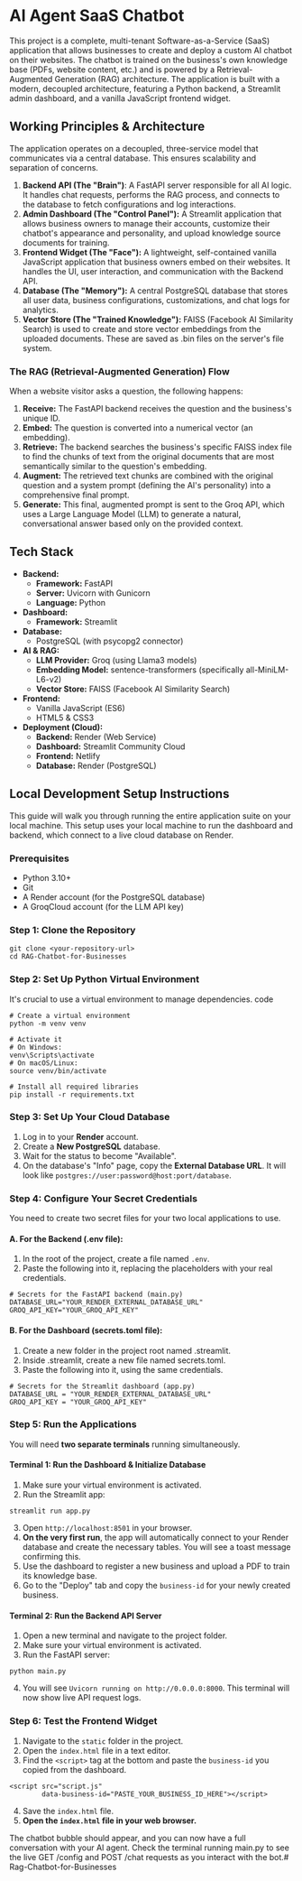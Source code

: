 # AI Agent SaaS Chatbot
This project is a complete, multi-tenant Software-as-a-Service (SaaS) application that allows businesses to create and deploy a custom AI chatbot on their websites. The chatbot is trained on the business's own knowledge base (PDFs, website content, etc.) and is powered by a Retrieval-Augmented Generation (RAG) architecture.
The application is built with a modern, decoupled architecture, featuring a Python backend, a Streamlit admin dashboard, and a vanilla JavaScript frontend widget.
## Working Principles & Architecture
The application operates on a decoupled, three-service model that communicates via a central database. This ensures scalability and separation of concerns.
1. **Backend API (The "Brain")**: A FastAPI server responsible for all AI logic. It handles chat requests, performs the RAG process, and connects to the database to fetch configurations and log interactions.
2. **Admin Dashboard (The "Control Panel"):** A Streamlit application that allows business owners to manage their accounts, customize their chatbot's appearance and personality, and upload knowledge source documents for training.
3. **Frontend Widget (The "Face"):** A lightweight, self-contained vanilla JavaScript application that business owners embed on their websites. It handles the UI, user interaction, and communication with the Backend API.
4. **Database (The "Memory"):** A central PostgreSQL database that stores all user data, business configurations, customizations, and chat logs for analytics.
5. **Vector Store (The "Trained Knowledge"):** FAISS (Facebook AI Similarity Search) is used to create and store vector embeddings from the uploaded documents. These are saved as .bin files on the server's file system.
### The RAG (Retrieval-Augmented Generation) Flow
When a website visitor asks a question, the following happens:
1. **Receive:** The FastAPI backend receives the question and the business's unique ID.
2. **Embed:** The question is converted into a numerical vector (an embedding).
3. **Retrieve:** The backend searches the business's specific FAISS index file to find the chunks of text from the original documents that are most semantically similar to the question's embedding.
4. **Augment:** The retrieved text chunks are combined with the original question and a system prompt (defining the AI's personality) into a comprehensive final prompt.
5. **Generate:** This final, augmented prompt is sent to the Groq API, which uses a Large Language Model (LLM) to generate a natural, conversational answer based only on the provided context.
## Tech Stack
- **Backend:**
  - **Framework:** FastAPI
  - **Server:** Uvicorn with Gunicorn
  - **Language:** Python
- **Dashboard:**
  - **Framework:** Streamlit
- **Database:**
  - PostgreSQL (with psycopg2 connector)
- **AI & RAG:**
  - **LLM Provider:** Groq (using Llama3 models)
  - **Embedding Model:** sentence-transformers (specifically all-MiniLM-L6-v2)
  - **Vector Store:** FAISS (Facebook AI Similarity Search)
- **Frontend:**
  - Vanilla JavaScript (ES6)
  - HTML5 & CSS3
- **Deployment (Cloud):**
  - **Backend:** Render (Web Service)
  - **Dashboard:** Streamlit Community Cloud
  - **Frontend:** Netlify
  - **Database:** Render (PostgreSQL)
## Local Development Setup Instructions
This guide will walk you through running the entire application suite on your local machine. This setup uses your local machine to run the dashboard and backend, which connect to a live cloud database on Render.
### Prerequisites
- Python 3.10+
- Git
- A Render account (for the PostgreSQL database)
- A GroqCloud account (for the LLM API key)
### Step 1: Clone the Repository
````
git clone <your-repository-url>
cd RAG-Chatbot-for-Businesses
````
### Step 2: Set Up Python Virtual Environment
It's crucial to use a virtual environment to manage dependencies.
code
``` 
# Create a virtual environment
python -m venv venv

# Activate it
# On Windows:
venv\Scripts\activate
# On macOS/Linux:
source venv/bin/activate

# Install all required libraries
pip install -r requirements.txt
```
### Step 3: Set Up Your Cloud Database
1. Log in to your **Render** account.
2. Create a **New PostgreSQL** database.
3. Wait for the status to become "Available".
4. On the database's "Info" page, copy the **External Database URL**. It will look like `postgres://user:password@host:port/database`.
### Step 4: Configure Your Secret Credentials
You need to create two secret files for your two local applications to use.
#### A. For the Backend (.env file):
1. In the root of the project, create a file named `.env`.
2. Paste the following into it, replacing the placeholders with your real credentials.
```
# Secrets for the FastAPI backend (main.py)
DATABASE_URL="YOUR_RENDER_EXTERNAL_DATABASE_URL"
GROQ_API_KEY="YOUR_GROQ_API_KEY"
```
#### B. For the Dashboard (secrets.toml file):
1. Create a new folder in the project root named .streamlit.
2. Inside .streamlit, create a new file named secrets.toml.
3. Paste the following into it, using the same credentials.
```
# Secrets for the Streamlit dashboard (app.py)
DATABASE_URL = "YOUR_RENDER_EXTERNAL_DATABASE_URL"
GROQ_API_KEY = "YOUR_GROQ_API_KEY"
```
### Step 5: Run the Applications
You will need **two separate terminals** running simultaneously.
#### Terminal 1: Run the Dashboard & Initialize Database
1. Make sure your virtual environment is activated.
2. Run the Streamlit app:
```
streamlit run app.py
```
3. Open `http://localhost:8501` in your browser.
4. **On the very first run**, the app will automatically connect to your Render database and create the necessary tables. You will see a toast message confirming this.
5. Use the dashboard to register a new business and upload a PDF to train its knowledge base.
6. Go to the "Deploy" tab and copy the `business-id` for your newly created business.
#### Terminal 2: Run the Backend API Server
1. Open a new terminal and navigate to the project folder.
2. Make sure your virtual environment is activated.
3. Run the FastAPI server:
```
python main.py
```
4. You will see `Uvicorn running on http://0.0.0.0:8000`. This terminal will now show live API request logs.
### Step 6: Test the Frontend Widget
1. Navigate to the `static` folder in the project.
2. Open the `index.html` file in a text editor.
3. Find the `<script>` tag at the bottom and paste the `business-id` you copied from the dashboard.
```
<script src="script.js" 
        data-business-id="PASTE_YOUR_BUSINESS_ID_HERE"></script>
```
4. Save the `index.html` file.
5. **Open the `index.html` file in your web browser.**

The chatbot bubble should appear, and you can now have a full conversation with your AI agent. Check the terminal running main.py to see the live GET /config and POST /chat requests as you interact with the bot.# Rag-Chatbot-for-Businesses